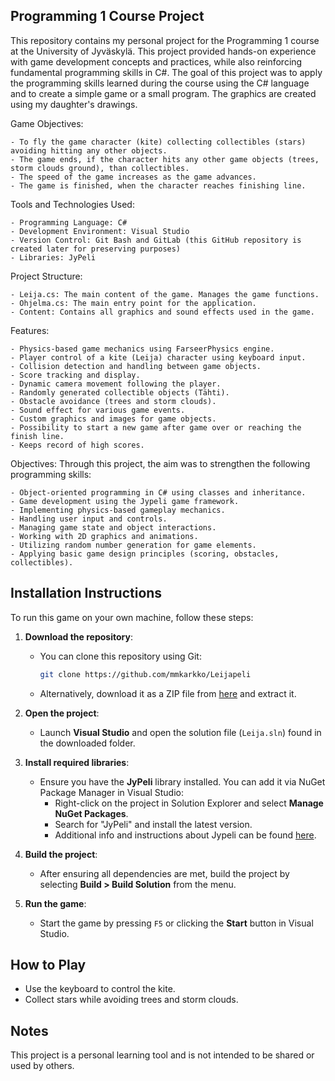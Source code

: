 ## Programming 1 Course Project

This repository contains my personal project for the Programming 1 course at the University of Jyväskylä. 
This project provided hands-on experience with game development concepts and practices, while also reinforcing fundamental programming skills in C#. 
The goal of this project was to apply the programming skills learned during the course using the C# language and to create a simple game or a small program.
The graphics are created using my daughter's drawings.

Game Objectives:

    - To fly the game character (kite) collecting collectibles (stars) avoiding hitting any other objects.
    - The game ends, if the character hits any other game objects (trees, storm clouds ground), than collectibles.
    - The speed of the game increases as the game advances.
    - The game is finished, when the character reaches finishing line.

Tools and Technologies Used:

    - Programming Language: C#
    - Development Environment: Visual Studio
    - Version Control: Git Bash and GitLab (this GitHub repository is created later for preserving purposes)
    - Libraries: JyPeli

Project Structure:

    - Leija.cs: The main content of the game. Manages the game functions.
    - Ohjelma.cs: The main entry point for the application.
    - Content: Contains all graphics and sound effects used in the game.

Features:

    - Physics-based game mechanics using FarseerPhysics engine.
    - Player control of a kite (Leija) character using keyboard input.
    - Collision detection and handling between game objects.
    - Score tracking and display.
    - Dynamic camera movement following the player.
    - Randomly generated collectible objects (Tähti).
    - Obstacle avoidance (trees and storm clouds).
    - Sound effect for various game events.
    - Custom graphics and images for game objects.
    - Possibility to start a new game after game over or reaching the finish line.
    - Keeps record of high scores.

Objectives:
Through this project, the aim was to strengthen the following programming skills:

    - Object-oriented programming in C# using classes and inheritance.
    - Game development using the Jypeli game framework.
    - Implementing physics-based gameplay mechanics.
    - Handling user input and controls.
    - Managing game state and object interactions.
    - Working with 2D graphics and animations.
    - Utilizing random number generation for game elements.
    - Applying basic game design principles (scoring, obstacles, collectibles).

## Installation Instructions

To run this game on your own machine, follow these steps:

1. **Download the repository**:
   - You can clone this repository using Git:
     ```bash
     git clone https://github.com/mmkarkko/Leijapeli
     ```
   - Alternatively, download it as a ZIP file from [here](https://github.com/mmkarkko/Leijapeli/blob/master/Leijapeli.zip) and extract it.

2. **Open the project**:
   - Launch **Visual Studio** and open the solution file (`Leija.sln`) found in the downloaded folder.

3. **Install required libraries**:
   - Ensure you have the **JyPeli** library installed. You can add it via NuGet Package Manager in Visual Studio:
     - Right-click on the project in Solution Explorer and select **Manage NuGet Packages**.
     - Search for "JyPeli" and install the latest version.
     - Additional info and instructions about Jypeli can be found [here](https://tim.jyu.fi/view/kurssit/jypeli/wiki#gUEja7HYbZtV).

4. **Build the project**:
   - After ensuring all dependencies are met, build the project by selecting **Build > Build Solution** from the menu.

5. **Run the game**:
   - Start the game by pressing `F5` or clicking the **Start** button in Visual Studio.

## How to Play

- Use the keyboard to control the kite.
- Collect stars while avoiding trees and storm clouds.

## Notes

This project is a personal learning tool and is not intended to be shared or used by others.
